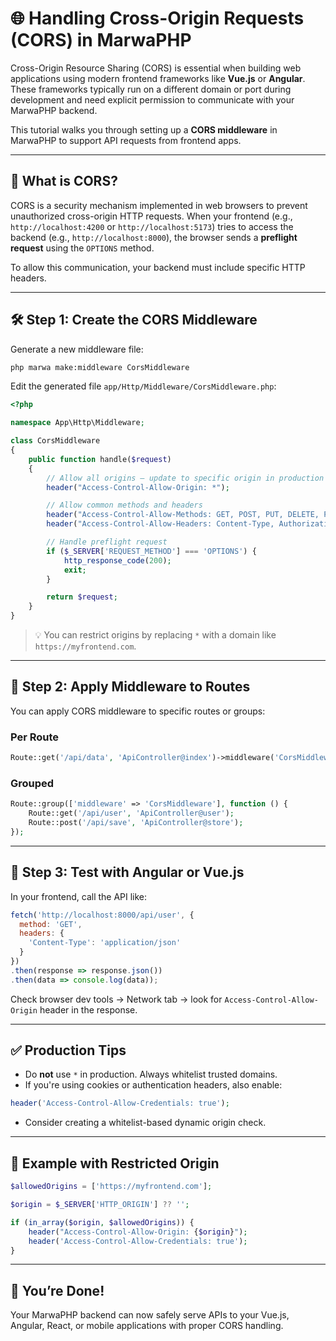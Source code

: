 # 🌐 Handling Cross-Origin Requests (CORS) in MarwaPHP

Cross-Origin Resource Sharing (CORS) is essential when building web applications using modern frontend frameworks like **Vue.js** or **Angular**. These frameworks typically run on a different domain or port during development and need explicit permission to communicate with your MarwaPHP backend.

This tutorial walks you through setting up a **CORS middleware** in MarwaPHP to support API requests from frontend apps.

---

## 🎯 What is CORS?

CORS is a security mechanism implemented in web browsers to prevent unauthorized cross-origin HTTP requests. When your frontend (e.g., `http://localhost:4200` or `http://localhost:5173`) tries to access the backend (e.g., `http://localhost:8000`), the browser sends a **preflight request** using the `OPTIONS` method.

To allow this communication, your backend must include specific HTTP headers.

---

## 🛠 Step 1: Create the CORS Middleware

Generate a new middleware file:

```bash
php marwa make:middleware CorsMiddleware
```

Edit the generated file `app/Http/Middleware/CorsMiddleware.php`:

```php
<?php

namespace App\Http\Middleware;

class CorsMiddleware
{
    public function handle($request)
    {
        // Allow all origins — update to specific origin in production
        header("Access-Control-Allow-Origin: *");

        // Allow common methods and headers
        header("Access-Control-Allow-Methods: GET, POST, PUT, DELETE, PATCH, OPTIONS");
        header("Access-Control-Allow-Headers: Content-Type, Authorization, X-Requested-With");

        // Handle preflight request
        if ($_SERVER['REQUEST_METHOD'] === 'OPTIONS') {
            http_response_code(200);
            exit;
        }

        return $request;
    }
}
```

> 💡 You can restrict origins by replacing `*` with a domain like `https://myfrontend.com`.

---

## 🧩 Step 2: Apply Middleware to Routes

You can apply CORS middleware to specific routes or groups:

### Per Route

```php
Route::get('/api/data', 'ApiController@index')->middleware('CorsMiddleware');
```

### Grouped

```php
Route::group(['middleware' => 'CorsMiddleware'], function () {
    Route::get('/api/user', 'ApiController@user');
    Route::post('/api/save', 'ApiController@store');
});
```

---

## 🧪 Step 3: Test with Angular or Vue.js

In your frontend, call the API like:

```javascript
fetch('http://localhost:8000/api/user', {
  method: 'GET',
  headers: {
    'Content-Type': 'application/json'
  }
})
.then(response => response.json())
.then(data => console.log(data));
```

Check browser dev tools → Network tab → look for `Access-Control-Allow-Origin` header in the response.

---

## ✅ Production Tips

- Do **not** use `*` in production. Always whitelist trusted domains.
- If you're using cookies or authentication headers, also enable:

```php
header('Access-Control-Allow-Credentials: true');
```

- Consider creating a whitelist-based dynamic origin check.

---

## 🔐 Example with Restricted Origin

```php
$allowedOrigins = ['https://myfrontend.com'];

$origin = $_SERVER['HTTP_ORIGIN'] ?? '';

if (in_array($origin, $allowedOrigins)) {
    header("Access-Control-Allow-Origin: {$origin}");
    header('Access-Control-Allow-Credentials: true');
}
```

---

## 🎉 You’re Done!

Your MarwaPHP backend can now safely serve APIs to your Vue.js, Angular, React, or mobile applications with proper CORS handling.

